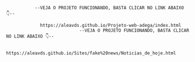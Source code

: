                --VEJA O PROJETO FUNCIONANDO, BASTA CLICAR NO LINK ABAIXO 👇--

                 https://aleavds.github.io/Projeto-web-adega/index.html
                                --VEJA O PROJETO FUNCIONANDO, BASTA CLICAR NO LINK ABAIXO 👇--

              https://aleavds.github.io/Sites/fake%20news/Noticias_de_hoje.html
